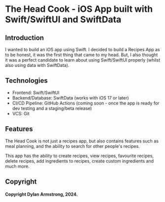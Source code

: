 # The Head Cook - iOS App built with Swift/SwiftUI and SwiftData

## Introduction
I wanted to build an iOS app using Swift. I decided to build a Recipes App as to be honest, it was the first thing that came to my head. But, I also thought it was a perfect candidate to learn about using Swift/SwiftUI properly (whilst also using data with SwiftData).

## Technologies
- Frontend: Swift/SwiftUI
- Backend/Database: SwiftData (works with iOS 17 or later)
- CI/CD Pipeline: GitHub Actions (coming soon - once the app is ready for dev testing and a staging/beta release)
- VCS: Git

## Features
The Head Cook is not just a recipes app, but also contains features such as meal planning, and the ability to search for other people's recipes.

This app has the ability to create recipes, view recipes, favourite recipes, delete recipes, add ingredients to recipes, create custom ingredients and much more.

## Copyright
#### Copyright Dylan Armstrong, 2024.

